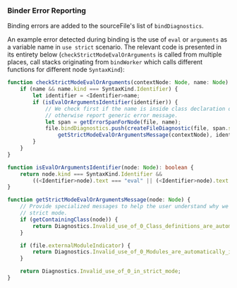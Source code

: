 ### Binder Error Reporting

Binding errors are added to the sourceFile's list of `bindDiagnostics`.

An example error detected during binding is the use of `eval` or `arguments` as a variable name in `use strict` scenario. The relevant code is presented in its entirety below (`checkStrictModeEvalOrArguments` is called from multiple places, call stacks originating from `bindWorker` which calls different functions for different node `SyntaxKind`):

```typescript
function checkStrictModeEvalOrArguments(contextNode: Node, name: Node) {
    if (name && name.kind === SyntaxKind.Identifier) {
        let identifier = <Identifier>name;
        if (isEvalOrArgumentsIdentifier(identifier)) {
            // We check first if the name is inside class declaration or class expression; if so give explicit message
            // otherwise report generic error message.
            let span = getErrorSpanForNode(file, name);
            file.bindDiagnostics.push(createFileDiagnostic(file, span.start, span.length,
                getStrictModeEvalOrArgumentsMessage(contextNode), identifier.text));
        }
    }
}

function isEvalOrArgumentsIdentifier(node: Node): boolean {
    return node.kind === SyntaxKind.Identifier &&
        ((<Identifier>node).text === "eval" || (<Identifier>node).text === "arguments");
}

function getStrictModeEvalOrArgumentsMessage(node: Node) {
    // Provide specialized messages to help the user understand why we think they're in
    // strict mode.
    if (getContainingClass(node)) {
        return Diagnostics.Invalid_use_of_0_Class_definitions_are_automatically_in_strict_mode;
    }

    if (file.externalModuleIndicator) {
        return Diagnostics.Invalid_use_of_0_Modules_are_automatically_in_strict_mode;
    }

    return Diagnostics.Invalid_use_of_0_in_strict_mode;
}
```
